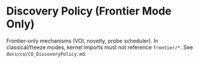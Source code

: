 # Discovery Policy (Frontier Mode Only)

Frontier-only mechanisms (VOI, novelty, probe scheduler). In classical/freeze modes,
kernel imports must not reference `frontier/*`. See `docs/co/CO_DiscoveryPolicy.md`.
